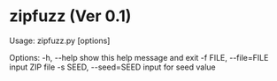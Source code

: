 # zipfuzz (Ver 0.1)

Usage: zipfuzz.py [options]

Options:
  -h, --help            show this help message and exit
  -f FILE, --file=FILE  input ZIP file
  -s SEED, --seed=SEED  input for seed value
